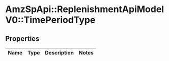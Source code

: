 # AmzSpApi::ReplenishmentApiModelV0::TimePeriodType

## Properties
Name | Type | Description | Notes
------------ | ------------- | ------------- | -------------


